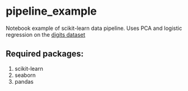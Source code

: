 # pipeline_example
Notebook example of scikit-learn data pipeline. Uses PCA and logistic regression on the [digits dataset](http://scikit-learn.org/stable/modules/generated/sklearn.datasets.load_digits.html)

## Required packages:

1. scikit-learn
2. seaborn
3. pandas

